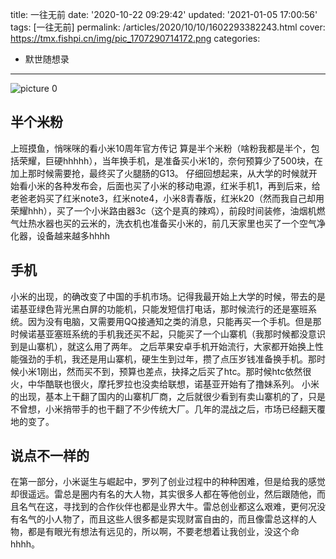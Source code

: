 title: 一往无前
date: '2020-10-22 09:29:42'
updated: '2021-01-05 17:00:56'
tags: [一往无前]
permalink: /articles/2020/10/10/1602293382243.html
cover: https://tmx.fishpi.cn/img/pic_1707290714172.png
categories: 
- 默世随想录

---
![picture 0](https://tmx.fishpi.cn/img/pic_1707290714172.png)  

## 半个米粉

上班摸鱼，悄咪咪的看小米10周年官方传记
算是半个米粉（啥粉我都是半个，包括荣耀，巨硬hhhhh），当年换手机，是准备买小米1的，奈何预算少了500块，在加上那时候需要抢，最终买了火腿肠的G13。
仔细回想起来，从大学的时候就开始看小米的各种发布会，后面也买了小米的移动电源，红米手机1，再到后来，给老爸老妈买了红米note3，红米note4，小米8青春版，红米k20（然而我自己却用荣耀hhh），买了一个小米路由器3c（这个是真的辣鸡），前段时间装修，油烟机燃气灶热水器也买的云米的，洗衣机也准备买小米的，前几天家里也买了一个空气净化器，设备越来越多hhhh

## 手机

小米的出现，的确改变了中国的手机市场。记得我最开始上大学的时候，带去的是诺基亚绿色背光黑白屏的功能机，只能发短信打电话，那时候流行的还是塞班系统。因为没有电脑，又需要用QQ接通知之类的消息，只能再买一个手机。但是那时候诺基亚塞班系统的手机我还买不起，只能买了一个山寨机（我那时候都没意识到是山寨机），就这么用了两年。
之后苹果安卓手机开始流行，大家都开始换上性能强劲的手机，我还是用山寨机，硬生生到过年，攒了点压岁钱准备换手机。那时候小米1刚出，然而买不到，预算也差点，抉择之后买了htc。那时候htc依然很火，中华酷联也很火，摩托罗拉也没卖给联想，诺基亚开始有了撸妹系列。
小米的出现，基本上干翻了国内的山寨机厂商，之后就很少看到有卖山寨机的了，只是不曾想，小米捎带手的也干翻了不少传统大厂。几年的混战之后，市场已经翻天覆地的变了。

## 说点不一样的

在第一部分，小米诞生与崛起中，罗列了创业过程中的种种困难，但是给我的感觉却很遥远。雷总是圈内有名的大人物，其实很多人都在等他创业，然后跟随他，而且名气在这，寻找到的合作伙伴也都是业界大牛。雷总创业都这么艰难，更何况没有名气的小人物了，而且这些人很多都是实现财富自由的，而且像雷总这样的人物，都是有眼光有想法有远见的，所以啊，不要老想着让我创业，没这个命hhhh。

